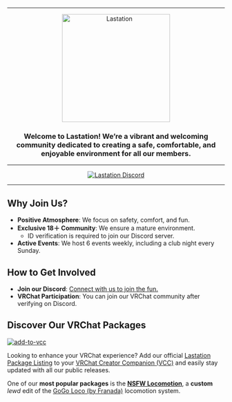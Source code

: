 <div align="center">

---

 <img src="./media/Lastation_Logo_w_Text.png" alt="Lastation" width="250" height="250"> 

### Welcome to **Lastation**ǃ We’re a vibrant and welcoming community dedicated to creating a **safe, comfortable, and enjoyable environment** for all our members.

---

[![Lastation Discord](https://discord.com/api/guilds/979168103063765022/widget.png?style=banner2)](https://discord.gg/lastation)

---

</div>

## Why Join Us?

- **Positive Atmosphere**: We focus on safety, comfort, and fun.
- **Exclusive 18＋ Community**: We ensure a mature environment.
  - ID verification is required to join our Discord server.
- **Active Events**: We host 6 events weekly, including a club night every Sunday.

## How to Get Involved

- **Join our Discord**: [Connect with us to join the fun.](https://discord.gg/Lastation)
- **VRChat Participation**: You can join our VRChat community after verifying on Discord.

## Discover Our VRChat Packages

[![add-to-vcc](https://github.com/user-attachments/assets/8168732b-c7d2-49b0-8bb2-afc4b4fef2cf)](https://lastationvrchat.github.io/Lastation-Package-Listing/)

Looking to enhance your VRChat experience? Add our official [Lastation Package Listing](https://lastationvrchat.github.io/Lastation-Package-Listing/) to your [VRChat Creator Companion (VCC)](https://vcc.docs.vrchat.com/) and easily stay updated with all our public releases.

One of our **most popular packages** is the [**NSFW Locomotion**](https://github.com/LastationVRChat/NSFW-Locomotion), a **custom** *lewd* edit of the [GoGo Loco (by Franada)](https://www.gogoloco.net/) locomotion system.
